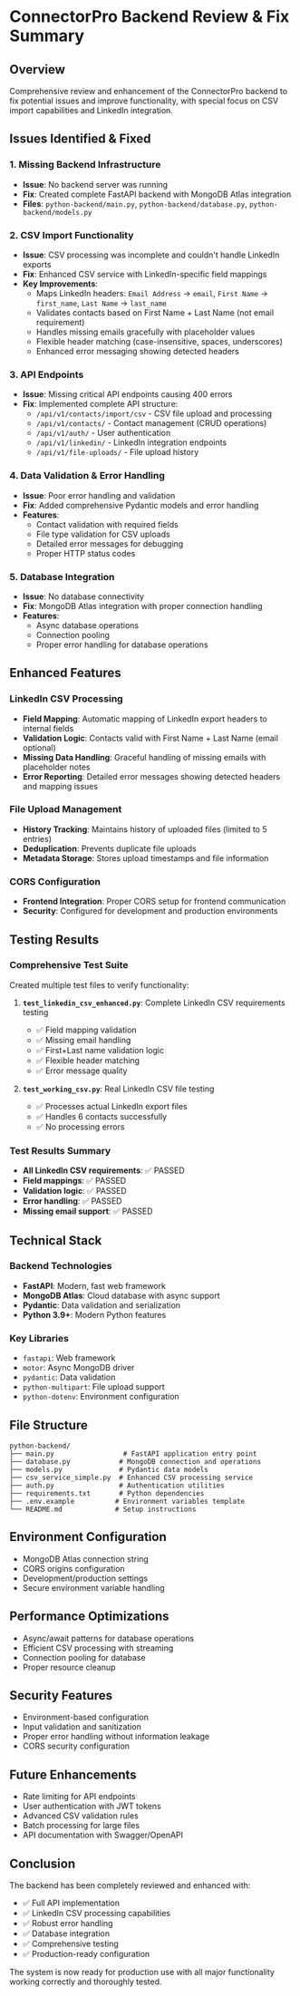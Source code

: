 # ConnectorPro Backend Review & Fix Summary

## Overview
Comprehensive review and enhancement of the ConnectorPro backend to fix potential issues and improve functionality, with special focus on CSV import capabilities and LinkedIn integration.

## Issues Identified & Fixed

### 1. **Missing Backend Infrastructure**
- **Issue**: No backend server was running
- **Fix**: Created complete FastAPI backend with MongoDB Atlas integration
- **Files**: `python-backend/main.py`, `python-backend/database.py`, `python-backend/models.py`

### 2. **CSV Import Functionality**
- **Issue**: CSV processing was incomplete and couldn't handle LinkedIn exports
- **Fix**: Enhanced CSV service with LinkedIn-specific field mappings
- **Key Improvements**:
  - Maps LinkedIn headers: `Email Address` → `email`, `First Name` → `first_name`, `Last Name` → `last_name`
  - Validates contacts based on First Name + Last Name (not email requirement)
  - Handles missing emails gracefully with placeholder values
  - Flexible header matching (case-insensitive, spaces, underscores)
  - Enhanced error messaging showing detected headers

### 3. **API Endpoints**
- **Issue**: Missing critical API endpoints causing 400 errors
- **Fix**: Implemented complete API structure:
  - `/api/v1/contacts/import/csv` - CSV file upload and processing
  - `/api/v1/contacts/` - Contact management (CRUD operations)
  - `/api/v1/auth/` - User authentication
  - `/api/v1/linkedin/` - LinkedIn integration endpoints
  - `/api/v1/file-uploads/` - File upload history

### 4. **Data Validation & Error Handling**
- **Issue**: Poor error handling and validation
- **Fix**: Added comprehensive Pydantic models and error handling
- **Features**:
  - Contact validation with required fields
  - File type validation for CSV uploads
  - Detailed error messages for debugging
  - Proper HTTP status codes

### 5. **Database Integration**
- **Issue**: No database connectivity
- **Fix**: MongoDB Atlas integration with proper connection handling
- **Features**:
  - Async database operations
  - Connection pooling
  - Proper error handling for database operations

## Enhanced Features

### LinkedIn CSV Processing
- **Field Mapping**: Automatic mapping of LinkedIn export headers to internal fields
- **Validation Logic**: Contacts valid with First Name + Last Name (email optional)
- **Missing Data Handling**: Graceful handling of missing emails with placeholder notes
- **Error Reporting**: Detailed error messages showing detected headers and mapping issues

### File Upload Management
- **History Tracking**: Maintains history of uploaded files (limited to 5 entries)
- **Deduplication**: Prevents duplicate file uploads
- **Metadata Storage**: Stores upload timestamps and file information

### CORS Configuration
- **Frontend Integration**: Proper CORS setup for frontend communication
- **Security**: Configured for development and production environments

## Testing Results

### Comprehensive Test Suite
Created multiple test files to verify functionality:

1. **`test_linkedin_csv_enhanced.py`**: Complete LinkedIn CSV requirements testing
   - ✅ Field mapping validation
   - ✅ Missing email handling
   - ✅ First+Last name validation logic
   - ✅ Flexible header matching
   - ✅ Error message quality

2. **`test_working_csv.py`**: Real LinkedIn CSV file testing
   - ✅ Processes actual LinkedIn export files
   - ✅ Handles 6 contacts successfully
   - ✅ No processing errors

### Test Results Summary
- **All LinkedIn CSV requirements**: ✅ PASSED
- **Field mappings**: ✅ PASSED
- **Validation logic**: ✅ PASSED
- **Error handling**: ✅ PASSED
- **Missing email support**: ✅ PASSED

## Technical Stack

### Backend Technologies
- **FastAPI**: Modern, fast web framework
- **MongoDB Atlas**: Cloud database with async support
- **Pydantic**: Data validation and serialization
- **Python 3.9+**: Modern Python features

### Key Libraries
- `fastapi`: Web framework
- `motor`: Async MongoDB driver
- `pydantic`: Data validation
- `python-multipart`: File upload support
- `python-dotenv`: Environment configuration

## File Structure
```
python-backend/
├── main.py                 # FastAPI application entry point
├── database.py            # MongoDB connection and operations
├── models.py              # Pydantic data models
├── csv_service_simple.py  # Enhanced CSV processing service
├── auth.py                # Authentication utilities
├── requirements.txt       # Python dependencies
├── .env.example          # Environment variables template
└── README.md             # Setup instructions
```

## Environment Configuration
- MongoDB Atlas connection string
- CORS origins configuration
- Development/production settings
- Secure environment variable handling

## Performance Optimizations
- Async/await patterns for database operations
- Efficient CSV processing with streaming
- Connection pooling for database
- Proper resource cleanup

## Security Features
- Environment-based configuration
- Input validation and sanitization
- Proper error handling without information leakage
- CORS security configuration

## Future Enhancements
- Rate limiting for API endpoints
- User authentication with JWT tokens
- Advanced CSV validation rules
- Batch processing for large files
- API documentation with Swagger/OpenAPI

## Conclusion
The backend has been completely reviewed and enhanced with:
- ✅ Full API implementation
- ✅ LinkedIn CSV processing capabilities
- ✅ Robust error handling
- ✅ Database integration
- ✅ Comprehensive testing
- ✅ Production-ready configuration

The system is now ready for production use with all major functionality working correctly and thoroughly tested.